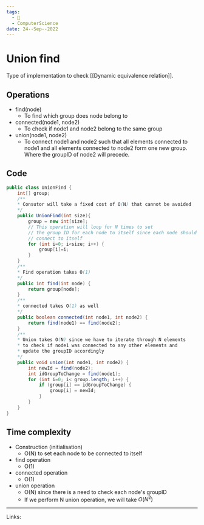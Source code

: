 ```yaml
---
tags:
  - 🌱
  - ComputerScience 
date: 24--Sep--2022
---
```


# Union find

Type of implementation to check [[Dynamic equivalence relation]].

## Operations
- find(node)
    - To find which group does node belong to
- connected(node1, node2)
    - To check if node1 and node2 belong to the same group
- union(node1, node2)
    - To connect node1 and node2 such that all elements connected to node1 and all elements connected to node2 form one new group. Where the groupID of node2 will precede.

## Code

```java
public class UnionFind {
    int[] group;
    /**
    * Consutor will take a fixed cost of O(N) that cannot be avoided
    */
    public UnionFind(int size){
        group = new int[size];
        // This operation will loop for N times to set
        // the group ID for each node to itself since each node should only be
        // connect to itself
        for (int i=0; i<size; i++) {
            group[i]=i;
        }
    }
    /**
    * Find operation takes O(1)
    */
    public int find(int node) {
        return group[node];
    }
    /**
    * connected takes O(1) as well
    */
    public boolean connected(int node1, int node2) {
        return find(node1) == find(node2);
    }
    /**
    * Union takes O(N) since we have to iterate through N elements
    * to check if node1 was connected to any other elements and
    * update the groupID accordingly
    */
    public void union(int node1, int node2) {
        int newId = find(node2);
        int idGroupToChange = find(node1);
        for (int i=0; i< group.length; i++) {
            if (group[i] == idGroupToChange) {
                group[i] = newId;
            }
        }
    }
}
```

## Time complexity
- Construction (initialisation)
    - O(N) to set each node to be connected to itself
- find operation
    - O(1)
- connected operation
    - O(1)
- union operation
    - O(N) since there is a need to check each node's groupID
    - If we perform N union operation, we will take $O(N^2)$


---
Links: 